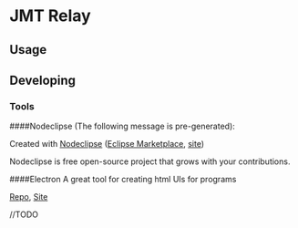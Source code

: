 

# JMT Relay



## Usage



## Developing



### Tools

####Nodeclipse
(The following message is pre-generated):

Created with [Nodeclipse](https://github.com/Nodeclipse/nodeclipse-1)
 ([Eclipse Marketplace](http://marketplace.eclipse.org/content/nodeclipse), [site](http://www.nodeclipse.org))   

Nodeclipse is free open-source project that grows with your contributions.

####Electron
A great tool for creating html UIs for programs

[Repo](https://github.com/atom/electron), [Site](http://electron.atom.io/)

//TODO
